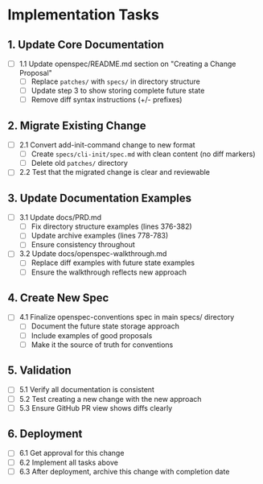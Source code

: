 # Implementation Tasks

## 1. Update Core Documentation
- [ ] 1.1 Update openspec/README.md section on "Creating a Change Proposal"
  - [ ] Replace `patches/` with `specs/` in directory structure
  - [ ] Update step 3 to show storing complete future state
  - [ ] Remove diff syntax instructions (+/- prefixes)

## 2. Migrate Existing Change
- [ ] 2.1 Convert add-init-command change to new format
  - [ ] Create `specs/cli-init/spec.md` with clean content (no diff markers)
  - [ ] Delete old `patches/` directory
- [ ] 2.2 Test that the migrated change is clear and reviewable

## 3. Update Documentation Examples
- [ ] 3.1 Update docs/PRD.md
  - [ ] Fix directory structure examples (lines 376-382)
  - [ ] Update archive examples (lines 778-783)
  - [ ] Ensure consistency throughout
- [ ] 3.2 Update docs/openspec-walkthrough.md
  - [ ] Replace diff examples with future state examples
  - [ ] Ensure the walkthrough reflects new approach

## 4. Create New Spec
- [ ] 4.1 Finalize openspec-conventions spec in main specs/ directory
  - [ ] Document the future state storage approach
  - [ ] Include examples of good proposals
  - [ ] Make it the source of truth for conventions

## 5. Validation
- [ ] 5.1 Verify all documentation is consistent
- [ ] 5.2 Test creating a new change with the new approach
- [ ] 5.3 Ensure GitHub PR view shows diffs clearly

## 6. Deployment
- [ ] 6.1 Get approval for this change
- [ ] 6.2 Implement all tasks above
- [ ] 6.3 After deployment, archive this change with completion date